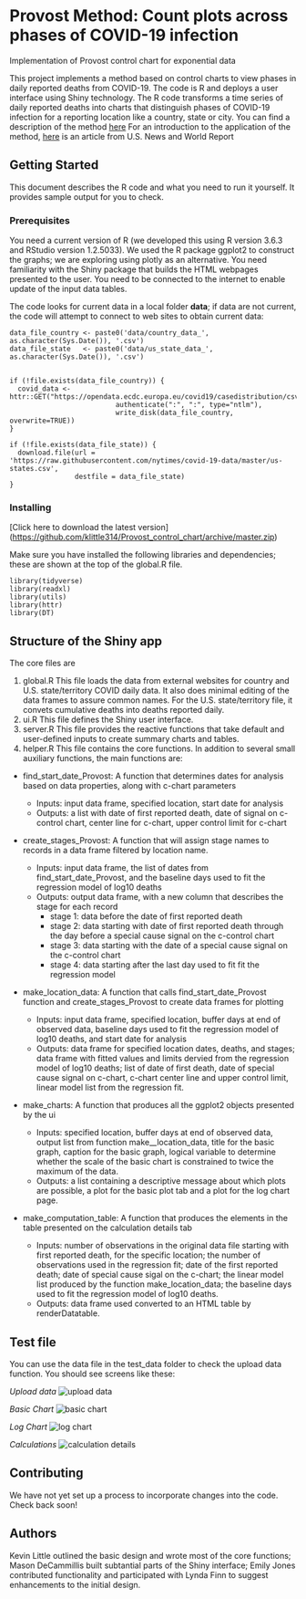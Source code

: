 # Provost Method:  Count plots across phases of COVID-19 infection
Implementation of Provost control chart for exponential data

This project implements a method based on control charts to view phases in daily reported deaths from COVID-19.  The code is R and deploys a user interface using Shiny technology.  The R code transforms a time series of daily reported deaths into charts that distinguish phases of COVID-19 infection for a reporting location like a country, state or city.   You can find a description of the method [here](http://www.ihi.org/Topics/COVID-19/Documents/IHI-COVID-19-Data-Dashboard-Introduction-and-Methodology.pdf) For an introduction to the application of the method, [here](https://www.usnews.com/news/healthiest-communities/articles/2020-03-26/coronavirus-pandemic-reaching-critical-tipping-point-in-america-analysis-shows) is an article from U.S. News and World Report

## Getting Started

This document describes the R code and what you need to run it yourself.  It provides sample output for you to check.

### Prerequisites

You need a current version of R (we developed this using R version 3.6.3 and RStudio version 1.2.5033).  We used the R package ggplot2 to construct the graphs; we are exploring using plotly as an alternative.  You need familiarity with the Shiny package that builds the HTML webpages presented to the user. You need to be connected to the internet to enable update of the input data tables.

The code looks for current data in a local folder **data**; if data are not current, the code will attempt to connect to web sites to obtain current data:

```
data_file_country <- paste0('data/country_data_', as.character(Sys.Date()), '.csv')
data_file_state   <- paste0('data/us_state_data_', as.character(Sys.Date()), '.csv')


if (!file.exists(data_file_country)) {
  covid_data <- httr::GET("https://opendata.ecdc.europa.eu/covid19/casedistribution/csv", 
                          authenticate(":", ":", type="ntlm"),
                          write_disk(data_file_country, overwrite=TRUE))
}

if (!file.exists(data_file_state)) {
  download.file(url = 'https://raw.githubusercontent.com/nytimes/covid-19-data/master/us-states.csv',
                destfile = data_file_state)
}
```

### Installing

[Click here to download the latest version] (https://github.com/klittle314/Provost_control_chart/archive/master.zip) 

Make sure you have installed the following libraries and dependencies; these are shown at the top of the global.R file.  

```
library(tidyverse)
library(readxl)
library(utils)
library(httr)
library(DT)

```


## Structure of the Shiny app
The core files are
1. global.R  This file loads the data from external websites for country and U.S. state/territory COVID daily data.  It also does minimal editing of the data frames to assure common names.  For the U.S. state/territory file, it convets cumulative deaths into deaths reported daily.
2. ui.R  This file defines the Shiny user interface.
3. server.R  This file provides the reactive functions that take default and user-defined inputs to create summary charts and tables.
4. helper.R  This file contains the core functions.   In addition to several small auxiliary functions, the main functions are:
- find_start_date_Provost:  A function that determines dates for analysis based on data properties, along with c-chart parameters
    - Inputs:  input data frame, specified location, start date for analysis
    - Outputs: a list with date of first reported death, date of signal on c-control chart, center line for c-chart, upper control limit for c-chart 

- create_stages_Provost:  A function that will assign stage names to records in a data frame filtered by location name.
   - Inputs:  input data frame, the list of dates from find_start_date_Provost, and the baseline days used to fit the regression model of log10 deaths
   - Outputs: output data frame, with a new column that describes the stage for each record
       - stage 1:  data before the date of first reported death
       - stage 2:  data starting with date of first reported death through the day before a special cause signal on the c-control chart
       - stage 3:  data starting with the date of a special cause signal on the c-control chart
       - stage 4:  data starting after the last day used to fit fit the regression model
            
- make_location_data:  A function that calls find_start_date_Provost function and create_stages_Provost to create data frames for plotting
  - Inputs:  input data frame, specified location, buffer days at end of observed data, baseline days used to fit the regression model of log10 deaths, and start date for analysis
  - Outputs:  data frame for specified location dates, deaths, and stages; data frame with fitted values and limits dervied from the regression model of log10 deaths; list of date of first death, date of special cause signal on c-chart, c-chart center line and upper control limit, linear model list from the regression fit.
  
 - make_charts:  A function that produces all the ggplot2 objects presented by the ui
    - Inputs:  specified location, buffer days at end of observed data, output list from function make__location_data, title for the basic graph, caption for the basic graph, logical variable to determine whether the scale of the basic chart is constrained to twice the maximum of the data.
    - Outputs:  a list containing a descriptive message about which plots are possible, a plot for the basic plot tab and a plot for the log chart page.
  
 - make_computation_table:   A function that produces the elements in the table presented on the calculation details tab
     - Inputs:  number of observations in the original data file starting with first reported death, for the specific location; the number of observations used in the regression fit; date of the first reported death; date of special cause sigal on the c-chart; the linear model list produced by the function make_location_data; the baseline days used to fit the regression model of log10 deaths.
    - Outputs: data frame used converted to an HTML table by renderDatatable.
  
  
## Test file

You can use the data file in the test_data folder to check the upload data function. You should see screens like these:

*Upload data*
![upload data](https://github.com/klittle314/Provost_control_chart/blob/master/screen_shots/2020-04-20_Data%20Load.jpg)

*Basic Chart*
![basic chart](https://github.com/klittle314/Provost_control_chart/blob/master/screen_shots/2020-04-20_basic%20chart.jpg)

*Log Chart*
![log chart](https://github.com/klittle314/Provost_control_chart/blob/master/screen_shots/2020-04-20_log%20chart.jpg)

*Calculations*
![calculation details](https://github.com/klittle314/Provost_control_chart/blob/master/screen_shots/2020-04-20_basic%20calculations.jpg)

## Contributing
We have not yet set up a process to incorporate changes into the code.   Check back soon!

## Authors
Kevin Little outlined the basic design and wrote most of the core functions; Mason DeCammillis built subtantial parts of the Shiny interface; Emily Jones contributed functionality and participated with Lynda Finn to suggest enhancements to the initial design.
